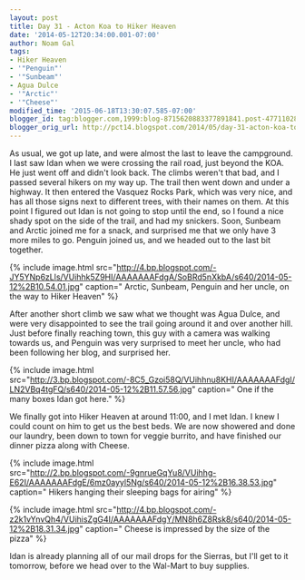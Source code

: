 ```yaml
---
layout: post
title: Day 31 - Acton Koa to Hiker Heaven
date: '2014-05-12T20:34:00.001-07:00'
author: Noam Gal
tags:
- Hiker Heaven
- '"Penguin"'
- '"Sunbeam"'
- Agua Dulce
- '"Arctic"'
- '"Cheese"'
modified_time: '2015-06-18T13:30:07.585-07:00'
blogger_id: tag:blogger.com,1999:blog-8715620883377891841.post-4771102811130732121
blogger_orig_url: http://pct14.blogspot.com/2014/05/day-31-acton-koa-to-hiker-heaven.html
---
```


As usual, we got up late, and were almost the last to leave the campground. I last saw Idan when we were crossing the rail road, just beyond the KOA. He just went off and didn't look back. The climbs weren't that bad, and I passed several hikers on my way up. The trail then went down and under a highway. It then entered the Vasquez Rocks Park, which was very nice, and has all those signs next to different trees, with their names on them. At this point I figured out Idan is not going to stop until the end, so I found a nice shady spot on the side of the trail, and had my snickers. Soon, Sunbeam and Arctic joined me for a snack, and surprised me that we only have 3 more miles to go. Penguin joined us, and we headed out to the last bit together.

{% include image.html src="http://4.bp.blogspot.com/-JY5YNp6zLls/VUihhk5Z9HI/AAAAAAAFdgA/SoBRd5nXkbA/s640/2014-05-12%2B10.54.01.jpg" caption=" Arctic, Sunbeam, Penguin and her uncle, on the way to Hiker Heaven" %}

After another short climb we saw what we thought was Agua Dulce, and were very disappointed to see the trail going around it and over another hill. Just before finally reaching town, this guy with a camera was walking towards us, and Penguin was very surprised to meet her uncle, who had been following her blog, and surprised her.

{% include image.html src="http://3.bp.blogspot.com/-8C5_Gzoi58Q/VUihhnu8KHI/AAAAAAAFdgI/LN2VBq4tgFQ/s640/2014-05-12%2B11.57.56.jpg" caption=" One if the many boxes Idan got here." %}

We finally got into Hiker Heaven at around 11:00, and I met Idan. I knew I could count on him to get us the best beds. We are now showered and done our laundry, been down to town for veggie burrito, and have finished our dinner pizza along with Cheese.

{% include image.html src="http://2.bp.blogspot.com/-9gnrueGqYu8/VUihhg-E62I/AAAAAAAFdgE/6mz0ayyl5Ng/s640/2014-05-12%2B16.38.53.jpg" caption=" Hikers hanging their sleeping bags for airing" %}

{% include image.html src="http://4.bp.blogspot.com/-z2k1vYnvQh4/VUihisZgG4I/AAAAAAAFdgY/MN8h6Z8Rsk8/s640/2014-05-12%2B18.31.34.jpg" caption=" Cheese is impressed by the size of the pizza" %}

Idan is already planning all of our mail drops for the Sierras, but I'll get to it tomorrow, before we head over to the Wal-Mart to buy supplies.
